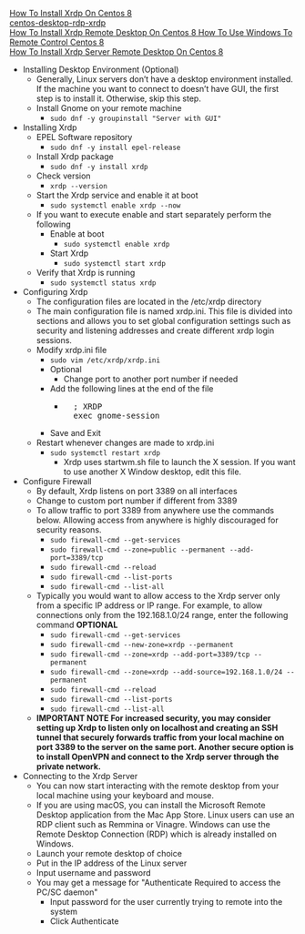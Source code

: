 [How To Install Xrdp On Centos 8](https://linuxize.com/post/how-to-install-xrdp-on-centos-8/)<br />
[centos-desktop-rdp-xrdp](https://vitux.com/centos-desktop-rdp-xrdp/)<br />
[How To Install Xrdp Remote Desktop On Centos 8 How To Use Windows To Remote Control Centos 8](https://dannyda.com/2020/02/09/how-to-install-xrdp-remote-desktop-on-centos-8-how-to-use-windows-to-remote-control-centos-8/)<br />
[How To Install Xrdp Server Remote Desktop On Centos 8](https://www.mstvlife.com/how-to-install-xrdp-server-remote-desktop-on-centos-8/)

* Installing Desktop Environment (Optional)
  * Generally, Linux servers don’t have a desktop environment installed. If the machine you want to connect to doesn’t have GUI, the first step is to install it. Otherwise, skip this step.
  * Install Gnome on your remote machine
    * `sudo dnf -y groupinstall "Server with GUI"`
* Installing Xrdp
  * EPEL Software repository
    * `sudo dnf -y install epel-release`
  * Install Xrdp package
    * `sudo dnf -y install xrdp`
  * Check version
    * `xrdp --version`
  * Start the Xrdp service and enable it at boot
    * `sudo systemctl enable xrdp --now`
  * If you want to execute enable and start separately perform the following
    * Enable at boot
      * `sudo systemctl enable xrdp`
    * Start Xrdp
      * `sudo systemctl start xrdp`
  * Verify that Xrdp is running
    * `sudo systemctl status xrdp`
* Configuring Xrdp
  * The configuration files are located in the /etc/xrdp directory
  * The main configuration file is named xrdp.ini. This file is divided into sections and allows you to set global configuration settings such as security and listening addresses and create different xrdp login sessions.
  * Modify xrdp.ini file
    * `sudo vim /etc/xrdp/xrdp.ini`
    * Optional
      * Change port to another port number if needed
    * Add the following lines at the end of the file
      * <pre>
          ; XRDP
          exec gnome-session
        </pre>
    * Save and Exit
  * Restart whenever changes are made to xrdp.ini
    * `sudo systemctl restart xrdp`
      * Xrdp uses startwm.sh file to launch the X session. If you want to use another X Window desktop, edit this file.
* Configure Firewall
  * By default, Xrdp listens on port 3389 on all interfaces
  * Change to custom port number if different from 3389
  * To allow traffic to port 3389 from anywhere use the commands below. Allowing access from anywhere is highly discouraged for security reasons.
    * `sudo firewall-cmd --get-services`
    * `sudo firewall-cmd --zone=public --permanent --add-port=3389/tcp`
    * `sudo firewall-cmd --reload`
    * `sudo firewall-cmd --list-ports`
    * `sudo firewall-cmd --list-all`
  * Typically you would want to allow access to the Xrdp server only from a specific IP address or IP range. For example, to allow connections only from the 192.168.1.0/24 range, enter the following command **OPTIONAL**
    * `sudo firewall-cmd --get-services`
    * `sudo firewall-cmd --new-zone=xrdp --permanent`
    * `sudo firewall-cmd --zone=xrdp --add-port=3389/tcp --permanent`
    * `sudo firewall-cmd --zone=xrdp --add-source=192.168.1.0/24 --permanent`
    * `sudo firewall-cmd --reload`
    * `sudo firewall-cmd --list-ports`
    * `sudo firewall-cmd --list-all`
  * **IMPORTANT NOTE For increased security, you may consider setting up Xrdp to listen only on localhost and creating an SSH tunnel that securely forwards traffic from your local machine on port 3389 to the server on the same port. Another secure option is to install OpenVPN and connect to the Xrdp server through the private network.**
* Connecting to the Xrdp Server
  * You can now start interacting with the remote desktop from your local machine using your keyboard and mouse.
  * If you are using macOS, you can install the Microsoft Remote Desktop application from the Mac App Store. Linux users can use an RDP client such as Remmina or Vinagre. Windows can use the Remote Desktop Connection (RDP) which is already installed on Windows.
  * Launch your remote desktop of choice
  * Put in the IP address of the Linux server
  * Input username and password
  * You may get a message for "Authenticate Required to access the PC/SC daemon"
    * Input password for the user currently trying to remote into the system
    * Click Authenticate
